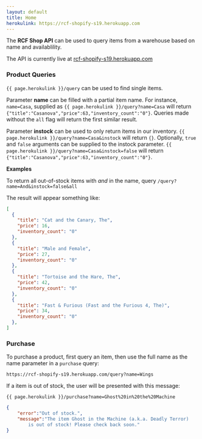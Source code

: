 ```yaml
---
layout: default
title: Home
herokulink: https://rcf-shopify-s19.herokuapp.com
---
```


The **RCF Shop API**  can be used to query items from a warehouse based on name and availablility. 

The API is currently live at [rcf-shopify-s19.herokuapp.com](https://rcf-shopify-s19.herokuapp.com/)

### Product Queries

`{{ page.herokulink }}/query` can be used to find single items.

Parameter **name** can be filled with a partial item name. For instance, `name=Casa`, supplied as `{{ page.herokulink }}/query?name=Casa` will return `{"title":"Casanova","price":63,"inventory_count":"0"}`. Queries made without the `all` flag will return the first similar result.

Parameter **instock** can be used to only return items in our inventory. `{{ page.herokulink }}/query?name=Casa&instock` will return `{}`. Optionally, `true` and `false` arguments can be supplied to the instock parameter. `{{ page.herokulink }}/query?name=Casa&instock=false` will return `{"title":"Casanova","price":63,"inventory_count":"0"}`.

**Examples**

To return all out-of-stock items with *and* in the name, query `/query?name=And&instock=false&all`

The result will appear something like:

```json
[
  {
    "title": "Cat and the Canary, The",
    "price": 16,
    "inventory_count": "0"
  },
  {
    "title": "Male and Female",
    "price": 27,
    "inventory_count": "0"
  },
  {
    "title": "Tortoise and the Hare, The",
    "price": 42,
    "inventory_count": "0"
  },
  {
    "title": "Fast & Furious (Fast and the Furious 4, The)",
    "price": 34,
    "inventory_count": "0"
  },
]
```

### Purchase

To purchase a product, first query an item, then use the full name as the name parameter in a `purchase` query:

`https://rcf-shopify-s19.herokuapp.com/query?name=Wings`

If a item is out of stock, the user will be presented with this message:

`{{ page.herokulink }}/purchase?name=Ghost%20in%20the%20Machine`

```json
{
    "error":"Out of stock.",
    "message":"The item Ghost in the Machine (a.k.a. Deadly Terror) 
        is out of stock! Please check back soon."
}
```